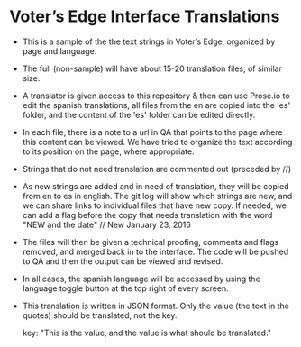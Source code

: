 # Voter’s Edge Interface Translations

- This is a sample of the the text strings in Voter’s Edge, organized by page and language.

- The full (non-sample) will have about 15-20 translation files, of similar size.

- A translator is given access to this repository & then can use Prose.io to edit the spanish translations, all files from the en are copied into the 'es' folder, and the content of the 'es' folder can be edited directly.

- In each file, there is a note to a url in QA that points to the page where this content can be viewed. We have tried to organize the text according to its position on the page, where appropriate.

- Strings that do not need translation are commented out (preceded by //)

- As new strings are added and in need of translation, they will be copied from en to es in english. The git log will show which strings are new, and we can share links to individual files that have new copy. If needed, we can add a flag before the copy that needs translation with the word "NEW and the date" 
// New January 23, 2016

- The files will then be given a technical proofing, comments and flags removed, and merged back in to the interface. The code will be pushed to QA and then the output can be viewed and revised.

- In all cases, the spanish language will be accessed by using the language toggle button at the top right of every screen.

- This translation is written in JSON format. Only the value (the text in the quotes) should be translated, not the key.

    key: "This is the value, and the value is what should be translated."
